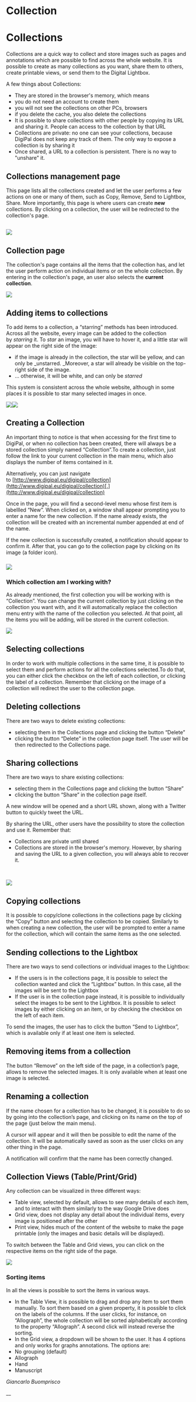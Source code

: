 # Collection
 
# Collections
Collections are a quick way to collect and store images such as pages and annotations which are possible to find across the whole website. It is possible to create as many collections as you want, share them to others, create printable views, or send them to the Digital Lightbox.

A few things about Collections:


* They are stored in the browser's memory, which means
 * you do not need an account to create them
 * you will not see the collections on other PCs, browsers
 * if you delete the cache, you also delete the collections
* It is possible to share collections with other people by copying its URL and sharing it. People can access to the collection by that URL
* Collections are private: no one can see your collections, because DigiPal does not keep any track of them. The only way to expose a collection is by sharing it
* Once shared, a URL to a collection is persistent. There is no way to "unshare" it.


## Collections management page
This page lists all the collections created and let the user performs a few actions on one or many of them, such as Copy, Remove, Send to Lightbox, Share. More importantly, this page is where users can create **new** collections. By clicking on a collection, the user will be redirected to the collection's page.

## ![](/static/doc/col-management.png?raw=true)

## Collection page
The collection's page contains all the items that the collection has, and let the user perform action on individual items or on the whole collection. By entering in the collection's page, an user also selects the **current collection**.

![](/static/doc/collection.png?raw=true)

## Adding items to collections
To add items to a collection, a “starring” methods has been introduced. Across all the website, every image can be added to the collection by _starring_ it. To _star_ an image, you will have to hover it, and a little star will appear on the right side of the image:


* if the image is already in the collection, the star will be yellow, and can only be _unstarred. _Moreover, a star will already be visible on the top-right side of the image.
* … otherwise, it will be white, and can only be _starred_

This system is consistent across the whole website, although in some places it is possible to star many selected images in once.

![](/static/doc/star.png?raw=true)![](/static/doc/star2.png?raw=true)

## Creating a Collection
An important thing to notice is that when accessing for the first time to DigiPal, or when no collection has been created, there will always be a stored collection simply named “Collection”.To create a collection, just follow the link to your current collection in the main menu, which also displays the number of items contained in it.

Alternatively, you can just navigate to [http://www.digipal.eu/digipal/collection](http://www.digipal.eu/digipal/collection)[.](http://www.digipal.eu/digipal/collection)

Once in the page, you will find a second-level menu whose first item is labellled “New”. When clicked on, a window shall appear prompting you to enter a name for the new collection. If the name already exists, the collection will be created with an incremental number appended at end of the name.

If the new collection is successfully created, a notification should appear to confirm it. After that, you can go to the collection page by clicking on its image (a folder icon).

### ![](/static/doc/new-collection.png?raw=true)

### Which collection am I working with?
As already mentioned, the first collection you will be working with is “Collection”. You can change the current collection by just clicking on the collection you want with, and it will automatically replace the collection menu entry with the name of the collection you selected. At that point, all the items you will be adding, will be stored in the current collection.

![](/static/doc/collection.png?raw=true)

## Selecting collections
In order to work with multiple collections in the same time, it is possible to select them and perform actions for all the collections selected.To do that, you can either click the checkbox on the left of each collection, or clicking the label of a collection. Remember that clicking on the image of a collection will redirect the user to the collection page.

## Deleting collections
There are two ways to delete existing collections:


* selecting them in the Collections page and clicking the button “Delete”
* clicking the button “Delete” in the collection page itself. The user will be then redirected to the Collections page.


## Sharing collections
There are two ways to share existing collections:


* selecting them in the Collections page and clicking the button “Share”
* clicking the button “Share” in the collection page itself.

A new window will be opened and a short URL shown, along with a Twitter button to quickly tweet the URL.

By sharing the URL, other users have the possibility to store the collection and use it. Remember that:


* Collections are private until shared
* Collections are stored in the browser's memory. However, by sharing and saving the URL to a given collection, you will always able to recover it.

 

![](/static/doc/share-collection.png?raw=true)

## Copying collections
It is possible to copy/clone collections in the collections page by clicking the “Copy” button and selecting the collection to be copied. Similarly to when creating a new collection, the user will be prompted to enter a name for the collection, which will contain the same items as the one selected.

## Sending collections to the Lightbox
There are two ways to send collections or individual images to the Lightbox:


* If the users is in the collections page, it is possible to select the collection wanted and click the “Lightbox” button. In this case, all the images will be sent to the Lightbox 
* If the user is in the collection page instead, it is possible to individually select the images to be sent to the Lightbox. It is possible to select images by either clicking on an item, or by checking the checkbox on the left of each item. 

To send the images, the user has to click the button “Send to Lightbox”, which is available only if at least one item is selected.

## Removing items from a collection
The button “Remove” on the left side of the page, in a collection’s page, allows to remove the selected images. It is only available when at least one image is selected.

## Renaming a collection
If the name chosen for a collection has to be changed, it is possible to do so by going into the collection’s page, and clicking on its name on the top of the page (just below the main menu).

A cursor will appear and it will then be possible to edit the name of the collection. It will be automatically saved as soon as the user clicks on any other thing in the page.

A notification will confirm that the name has been correctly changed.

## Collection Views (Table/Print/Grid)
Any collection can be visualized in three different ways:


* Table view, selected by default, allows to see many details of each item, and to interact with them similarly to the way Google Drive does 
* Grid view, does not display any detail about the individual items, every image is positioned after the other 
* Print view, hides much of the content of the website to make the page printable (only the images and basic details will be displayed). 

To switch between the Table and Grid views, you can click on the respective items on the right side of the page.

![](/static/doc/views-buttons.png?raw=true)

### Sorting items
In all the views is possible to sort the items in various ways.


* In the Table View, it is possible to drag and drop any item to sort them manually. To sort them based on a given property, it is possible to click on the labels of the columns. If the user clicks, for instance, on “Allograph”, the whole collection will be sorted alphabetically according to the property “Allograph”. A second click will instead reverse the sorting. 
* In the Grid view, a dropdown will be shown to the user. It has 4 options and only works for graphs annotations. The options are: 
 * No grouping (default)
 * Allograph
 * Hand
 * Manuscript

_Giancarlo Buomprisco_

__

